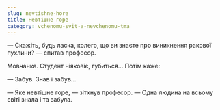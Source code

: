 ```yaml
---
slug: nevtishne-hore
title: Невтішне горе
category: vchenomu-svit-a-nevchenomu-tma
---
```

— Скажіть, будь ласка, колего, що ви знаєте про виникнення ракової пухлини? — спитав професор.

Мовчанка. Студент ніяковіє, губиться… Потім каже:

— Забув. Знав і забув…

— Яке невтішне горе, — зітхнув професор. — Одна людина на всьому світі знала і та забула.
